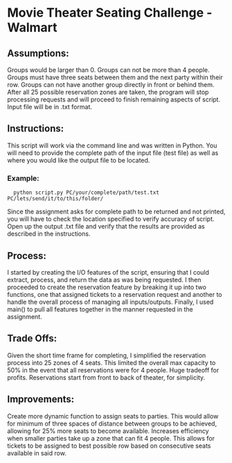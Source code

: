 # Movie Theater Seating Challenge - Walmart

## Assumptions:

Groups would be larger than 0.
Groups can not be more than 4 people.
Groups must have three seats between them and the next party within their row.
Groups can not have another group directly in front or behind them.
After all 25 possible reservation zones are taken, the program will stop processing requests and will proceed to finish remaining aspects of script.
Input file will be in .txt format.

## Instructions:

This script will work via the command line and was written in Python.
You will need to provide the complete path of the input file (test file) as well as where you would like the output file to be located.

  ### Example:
  
      python script.py PC/your/complete/path/test.txt  PC/lets/send/it/to/this/folder/
  
Since the assignment asks for complete path to be returned and not printed, you will have to check the location specified to verify accuracy of script.
Open up the output .txt file and verify that the results are provided as described in the instructions.

## Process:

I started by creating the I/O features of the script, ensuring that I could extract, process, and return the data as was being requested.
I then proceeded to create the reservation feature by breaking it up into two functions, one that assigned tickets to a reservation request and another to handle the overall process of managing all inputs/outputs.
Finally, I used main() to pull all features together in the manner requested in the assignment. 

## Trade Offs:

Given the short time frame for completing, I simplified the reservation process into 25 zones of 4 seats. 
This limited the overall max capacity to 50% in the event that all reservations were for 4 people. Huge tradeoff for profits.
Reservations start from front to back of theater, for simplicity. 

## Improvements:

Create more dynamic function to assign seats to parties. 
  This would allow for minimum of three spaces of distance between groups to be achieved, allowing for 25% more seats to become available.
  Increases efficiency when smaller parties take up a zone that can fit 4 people.
  This allows for tickets to be assigned to best possible row based on consecutive seats available in said row.
